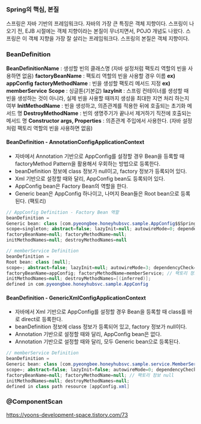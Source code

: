 ### Spring의 핵심, 본질
스프링은 자바 기반의 프레임워크다.
자바의 가장 큰 특징은 객체 지향이다.
스프링이 나오기 전, EJB 시절에는 객체 지향이라는 본질이 무너지면서, POJO 개념도 나왔다.
스프링은 이 객체 지향을 가장 잘 살리는 프레임워크다.
스프링의 본질은 객체 지향이다.

### BeanDefinition
**BeanDefinitionName** : 생성할 빈의 클래스명 (자바 설정처럼 팩토리 역할의 빈을 사용하면 없음)
**factoryBeanName** : 팩토리 역할의 빈을 사용할 경우 이름 **ex) appConfig**
**factoryMethodName** : 빈을 생성할 팩토리 메서드 지정 **ex) memberService**
**Scope** : 싱글톤(기본값)
**lazyInit** : 스프링 컨테이너를 생성할 때 빈을 생성하는 것이 아니라, 실제 빈을 사용할 때까지 생성을 최대한 지연 처리 하는지 여부
**InitMethodName** : 빈을 생성하고, 의존관계를 적용한 뒤에 호출되는 초기화 메서드 명
**DestroyMethodName** : 빈의 생명주기가 끝나서 제거하기 직전에 호출되는 메서드 명
**Constructor args, Properties** : 의존관계 주입에서 사용한다. (자바 설정 처럼 팩토리 역할의 빈을 사용하면 없음)

#### BeanDefinition - AnnotationConfigApplicationContext
- 자바에서 Annotation 기반으로 AppConfig를 설정할 경우 Bean을 등록할 때 factoryMethod Pattern을 활용해서 우회하는 방법으로 등록한다.
- beanDefinition 정보에 class 정보가 null이고, factory 정보가 등록되어 있다.
- Xml 기반으로 설정할 때와 달리, AppConfig bean도 등록되어 있다.
- AppConfig bean은 Factory Bean의 역할을 한다.
- Generic bean은 AppConfig 하나이고, 나머지 Bean들은  Root bean으로 등록된다. (팩토리)
```java
// AppConfig Definition - Factory Bean 역할
beanDefinition = 
Generic bean: class [com.pyeongbee.honeyhubsvc.sample.AppConfig$$SpringCGLIB$$0];
scope=singleton; abstract=false; lazyInit=null; autowireMode=0; dependencyCheck=0; autowireCandidate=true; primary=false;
factoryBeanName=null; factoryMethodName=null;
initMethodNames=null; destroyMethodNames=null

// memberService Definition
beanDefinition = 
Root bean: class [null];
scope=; abstract=false; lazyInit=null; autowireMode=3; dependencyCheck=0; autowireCandidate=true; primary=false; 
factoryBeanName=appConfig; factoryMethodName=memberService; // 팩토리 정보 등록
initMethodNames=null; destroyMethodNames=[(inferred)];
defined in com.pyeongbee.honeyhubsvc.sample.AppConfig
```
#### BeanDefinition - GenericXmlConfigApplicationContext
- 자바에서 Xml 기반으로 AppConfig를 설정할 경우 Bean을 등록할 때 class를 바로 direct로 등록한다.
- beanDefinition 정보에 class 정보가 등록되어 있고, factory 정보가 null이다.
- Annotation 기반으로 설정할 때와 달리, AppConfig bean은 없다.
- Annotation 기반으로 설정할 때와 달리, 모두 Generic bean으로 등록된다.
```java
// memberService Definition
beanDefinition = 
Generic bean: class [com.pyeongbee.honeyhubsvc.sample.service.MemberServiceImpl];
scope=; abstract=false; lazyInit=false; autowireMode=0; dependencyCheck=0; autowireCandidate=true; primary=false; 
factoryBeanName=null; factoryMethodName=null; // 팩토리 정보 null
initMethodNames=null; destroyMethodNames=null;
defined in class path resource [appConfig.xml]
```

### @ComponentScan
https://yoons-development-space.tistory.com/73
